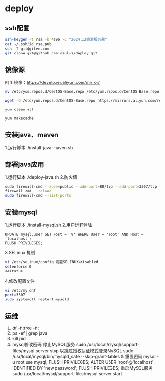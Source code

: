 # deploy

## ssh配置
```bash
ssh-keygen -t rsa -b 4096 -C "2024.12香港服务器"
cat ~/.ssh/id_rsa.pub
ssh -T git@gitee.com
git clone git@github.com:saul-z/deploy.git
```

## 镜像源
阿里镜像：https://developer.aliyun.com/mirror/
```bash
mv /etc/yum.repos.d/CentOS-Base.repo /etc/yum.repos.d/CentOS-Base.repo.backup

wget -O /etc/yum.repos.d/CentOS-Base.repo https://mirrors.aliyun.com/repo/Centos-7.repo

yum clean all

yum makecache
```

## 安装java、maven
1.运行脚本
./install-java-maven.sh

## 部署java应用
1.运行脚本
./deploy-java.sh
2.防火墙
```bash
sudo firewall-cmd --zone=public --add-port=80/tcp --add-port=3307/tcp --permanent
firewall-cmd --reload
sudo firewall-cmd --list-ports
```



## 安装mysql
1.运行脚本
./install-mysql.sh
2.用户远程登陆
```mysql
UPDATE mysql.user SET Host = '%' WHERE User = 'root' AND Host = 'localhost';
FLUSH PRIVILEGES;
```
3.SELinux 机制
```bash
vi /etc/selinux/config 设置SELINUX=disabled
setenforce 0
sestatus
```

4.修改配置文件
```bash
vi /etc/my.cnf
port=3307
sudo systemctl restart mysqld
```

## 运维
1. df -h;free -h;
2. ps -ef | grep java
3. kill pid
4. mysql修改密码
停止MySQL服务
sudo /usr/local/mysql/support-files/mysql.server stop
以跳过授权认证模式登录MySQL
sudo /usr/local/mysql/bin/mysqld_safe --skip-grant-tables &
重置密码
mysql -u root
use mysql;
FLUSH PRIVILEGES;
ALTER USER 'root'@'localhost' IDENTIFIED BY 'new password';
FLUSH PRIVILEGES;
重启MySQL服务
sudo /usr/local/mysql/support-files/mysql.server start

